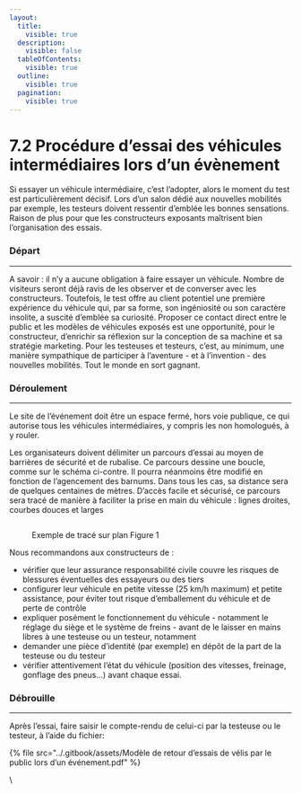 ```yaml
---
layout:
  title:
    visible: true
  description:
    visible: false
  tableOfContents:
    visible: true
  outline:
    visible: true
  pagination:
    visible: true
---
```


# 7.2 Procédure d’essai des véhicules intermédiaires lors d’un évènement

Si essayer un véhicule intermédiaire, c’est l’adopter, alors le moment du test est particulièrement décisif. Lors d’un salon dédié aux nouvelles mobilités par exemple, les testeurs doivent ressentir d’emblée les bonnes sensations. Raison de plus pour que les constructeurs exposants maîtrisent bien l’organisation des essais. &#x20;

### Départ

***

A savoir : il n’y a aucune obligation à faire essayer un véhicule. Nombre de visiteurs seront déjà ravis de les observer et de converser avec les constructeurs. Toutefois, le test offre au client potentiel une première expérience du véhicule qui, par sa forme, son ingéniosité ou son caractère insolite, a suscité d’emblée sa curiosité. Proposer ce contact direct entre le public et les modèles de véhicules exposés est une opportunité, pour le constructeur, d’enrichir sa réflexion sur la conception de sa machine et sa stratégie marketing. Pour les testeuses et testeurs, c’est, au minimum, une manière sympathique de participer à l’aventure - et à l’invention - des nouvelles mobilités. Tout le monde en sort gagnant.&#x20;

### Déroulement

***

Le site de l’événement doit être un espace fermé, hors voie publique, ce qui autorise tous les véhicules intermédiaires, y compris les non homologués, à y rouler.&#x20;

Les organisateurs doivent délimiter un parcours d’essai au moyen de barrières de sécurité et de rubalise. Ce parcours dessine une boucle, comme sur le schéma ci-contre. Il pourra néanmoins être modifié en fonction de l’agencement des barnums. Dans tous les cas, sa distance sera de quelques centaines de mètres. D’accès facile et sécurisé, ce parcours sera tracé de manière à faciliter la prise en main du véhicule : lignes droites, courbes douces et larges

<figure><img src="https://lh7-us.googleusercontent.com/nQu0pK0Gt4e4yyDGLmIvpYJ_ChtCm3Coaff-5cC3Dejr0q0aFq6SvvSLi7sNkL_7nqzax0MCH37rmcWAMYYfDf-jAu26bthvK-qxzDMtdnyNllmmvgbv8r67Hhc0iQAgedivKPLAR1n-L5f0H7QIOKg" alt=""><figcaption><p>Exemple de tracé sur plan Figure 1</p></figcaption></figure>



Nous recommandons aux constructeurs de :&#x20;

* vérifier que leur assurance responsabilité civile couvre les risques de blessures éventuelles des essayeurs ou des tiers
* configurer leur véhicule en petite vitesse (25 km/h maximum) et petite assistance, pour éviter tout risque d’emballement du véhicule et de perte de contrôle
* expliquer posément le fonctionnement du véhicule - notamment le réglage du siège et le système de freins - avant de le laisser en mains libres à une testeuse ou un testeur, notamment&#x20;
* demander une pièce d’identité (par exemple) en dépôt de la part de la testeuse ou du testeur
* vérifier attentivement l’état du véhicule (position des vitesses, freinage, gonflage des pneus…) avant chaque essai.

### Débrouille

***

Après l’essai, faire saisir le compte-rendu de celui-ci par la testeuse ou le testeur, à l’aide du fichier:

{% file src="../.gitbook/assets/Modèle de retour d’essais de vélis par le public lors d’un événement.pdf" %}

\
